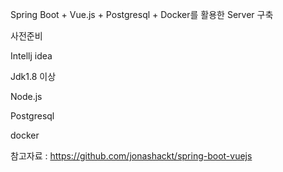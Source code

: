 Spring Boot + Vue.js + Postgresql + Docker를 활용한 Server 구축

사전준비

Intellj idea 

Jdk1.8 이상

Node.js

Postgresql

docker

참고자료 : https://github.com/jonashackt/spring-boot-vuejs
